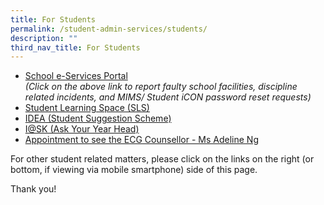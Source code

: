 ```yaml
---
title: For Students
permalink: /student-admin-services/students/
description: ""
third_nav_title: For Students
---
```

*   [School e-Services Portal](https://go.gov.sg/gdss-e-services)<br>*(Click on the above link to report faulty school facilities, discipline related incidents, and MIMS/ Student iCON password reset requests)*
*   [Student Learning Space (SLS)](https://vle.learning.moe.edu.sg/login)
*   [IDEA (Student Suggestion Scheme)](https://docs.google.com/a/moe.edu.sg/forms/d/e/1FAIpQLSdLuh7CxVK6rCTi5LXEI1qFbxHwZOx_rh_iJDGxGCqb8QKXVw/viewform?c=0&amp;w=1)
*   [I@SK (Ask Your Year Head)](https://docs.google.com/a/moe.edu.sg/forms/d/e/1FAIpQLSe_J-thCm4bkxu0PDwZ2UmykG086xPwQ4ba-1ABKImC0Pc00w/viewform?c=0&amp;w=1)
*   [Appointment to see the ECG Counsellor - Ms Adeline Ng](https://go.gov.sg/gdlssecg)

For other student related matters, please click on the links on the right (or bottom, if viewing via mobile smartphone) side of this page.

Thank you!